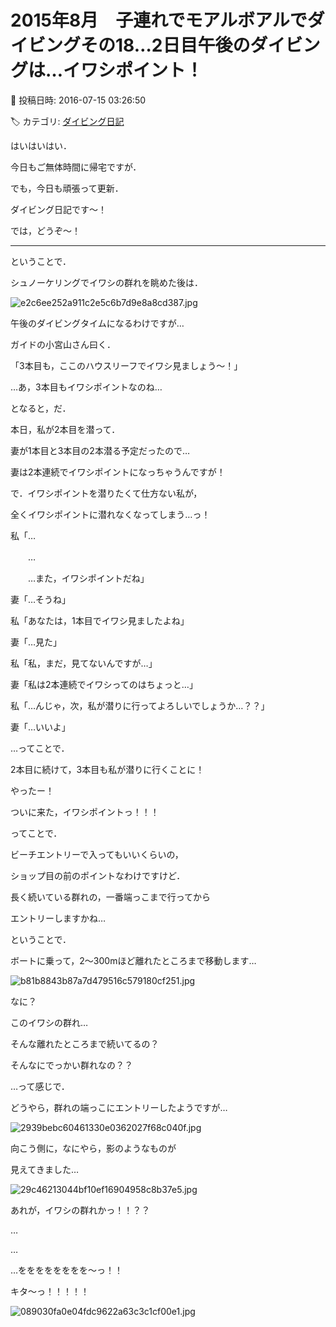 # 2015年8月　子連れでモアルボアルでダイビングその18…2日目午後のダイビングは…イワシポイント！

📅 投稿日時: 2016-07-15 03:26:50

🏷️ カテゴリ: [ダイビング日記](ce3a7a8d424d112fce83ee85c81a0e344.md)

はいはいはい．


今日もご無体時間に帰宅ですが．





でも，今日も頑張って更新．


ダイビング日記です～！





では，どうぞ～！


----





ということで．


シュノーケリングでイワシの群れを眺めた後は．




![e2c6ee252a911c2e5c6b7d9e8a8cd387.jpg](images/e2c6ee252a911c2e5c6b7d9e8a8cd387.jpg)




午後のダイビングタイムになるわけですが…


ガイドの小宮山さん曰く．





「3本目も，ここのハウスリーフでイワシ見ましょう～！」





…あ，3本目もイワシポイントなのね…





となると，だ．


本日，私が2本目を潜って．


妻が1本目と3本目の2本潜る予定だったので…


妻は2本連続でイワシポイントになっちゃうんですが！





で．イワシポイントを潜りたくて仕方ない私が，


全くイワシポイントに潜れなくなってしまう…っ！





私「…


　　…


　　…また，イワシポイントだね」





妻「…そうね」





私「あなたは，1本目でイワシ見ましたよね」





妻「…見た」





私「私，まだ，見てないんですが…」





妻「私は2本連続でイワシってのはちょっと…」





私「…んじゃ，次，私が潜りに行ってよろしいでしょうか…？？」





妻「…いいよ」





…ってことで．


2本目に続けて，3本目も私が潜りに行くことに！





やったー！


ついに来た，イワシポイントっ！！！





ってことで．


ビーチエントリーで入ってもいいくらいの，


ショップ目の前のポイントなわけですけど．





長く続いている群れの，一番端っこまで行ってから


エントリーしますかね…


ということで．


ボートに乗って，2～300mほど離れたところまで移動します…




![b81b8843b87a7d479516c579180cf251.jpg](images/b81b8843b87a7d479516c579180cf251.jpg)




なに？


このイワシの群れ…


そんな離れたところまで続いてるの？


そんなにでっかい群れなの？？


…って感じで．





どうやら，群れの端っこにエントリーしたようですが…




![2939bebc60461330e0362027f68c040f.jpg](images/2939bebc60461330e0362027f68c040f.jpg)







向こう側に，なにやら，影のようなものが


見えてきました…




![29c46213044bf10ef16904958c8b37e5.jpg](images/29c46213044bf10ef16904958c8b37e5.jpg)




あれが，イワシの群れかっ！！？？





…


…


…をををををををを～っ！！


キタ～っ！！！！！




![089030fa0e04fdc9622a63c3c1cf00e1.jpg](images/089030fa0e04fdc9622a63c3c1cf00e1.jpg)
